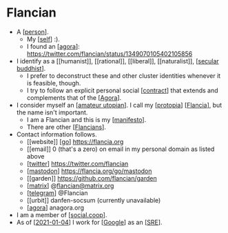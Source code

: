 # Flancian

- A [[person]].
  - My [[self]] :).
  - I found an [[agora]]: https://twitter.com/flancian/status/1349070105402105856
- I identify as a [[humanist]], [[rational]], [[liberal]], [[naturalist]], [[secular buddhist]].
  - I prefer to deconstruct these and other cluster identities whenever it is feasible, though.
  - I try to follow an explicit personal social [[contract]] that extends and complements that of the [[Agora]].
- I consider myself an [[amateur utopian]]. I call my [[protopia]] [[Flancia]], but the name isn't important.
  - I am a Flancian and this is my [[manifesto]].
  - There are other [[Flancians]].
- Contact information follows.
  - [[website]] [[go]] https://flancia.org
  - [[email]] 0 (that's a zero) on email in my personal domain as listed above
  - [[twitter]] https://twitter.com/flancian
  - [[mastodon]] https://flancia.org/go/mastodon
  - [[garden]] https://github.com/flancian/garden
  - [[matrix]] @flancian@matrix.org
  - [[telegram]] @Flancian
  - [[urbit]] danfen-socsum (currently unavailable)
  - [[agora]] anagora.org
- I am a member of [[social.coop]].
- As of [[2021-01-04]] I work for [[Google]] as an [[SRE]].

[//begin]: # "Autogenerated link references for markdown compatibility"
[person]: person "Person"
[self]: self "Self"
[agora]: agora "Agora"
[secular buddhist]: secular-buddhist "Secular Buddhist"
[contract]: contract "CONTRACT"
[Agora]: agora "Agora"
[amateur utopian]: amateur-utopian "Amateur Utopian"
[protopia]: protopia "Protopia"
[Flancia]: flancia "Flancia"
[manifesto]: manifesto "Manifesto"
[Flancians]: flancians "Flancians"
[go]: go "Go"
[twitter]: twitter "Twitter"
[mastodon]: mastodon "Mastodon"
[matrix]: matrix "Matrix"
[telegram]: telegram "Telegram"
[social.coop]: social.coop "social.coop"
[2021-01-04]: journal/2021-01-04 "2021-01-04"
[Google]: google "Google"
[SRE]: sre "SRE"
[//end]: # "Autogenerated link references"